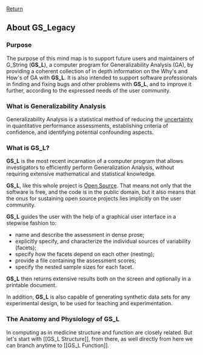 [Return](../../../)
## About GS_Legacy

### Purpose
The purpose of this mind map is to support future users and maintainers of G_String (**GS_L**), a computer program for Generalizability Analysis (GA), by providing a coherent collection of in depth information on the Why's and How's of GA with **GS_L**. It is also intended to support software professionals in finding and fixing bugs and other problems with **GS_L**, and to improve it further, according to the expressed needs of the user community.

### What is Generalizability Analysis
Generalizability Analysis is a statistical method of reducing the [uncertainty](Uncertainty.md) in quantitative performance assessments, establishing criteria of confidence, and identifying potential confounding aspects. 

### What is GS_L?
**GS_L** is the most recent incarnation of a computer program that allows investigators to efficiently perform Generalization Analysis, without requiring extensive mathematical and statistical knowledge. 

**GS_L**, like this whole project is [Open Source](Open_Source.md). That means not only that the software is free, and the code is in the public domain, but it also means that the onus for sustaining open source projects lies implicitly on the user community.

**GS_L** guides the user with the help of a graphical user interface in a stepwise fashion to:
- name and describe the assessment in dense prose;
- explicitly specify, and characterize the individual sources of variability (facets);
- specify how the facets depend on each other (nesting);
- provide a file containing the assessment scores;
- specify the nested sample sizes for each facet.

**GS_L** then returns extensive results both on the screen and optionally in a printable document.

In addition, **GS_L** is also capable of generating synthetic data sets for any experimental design, to be used for teaching and experimentation.

### The Anatomy and Physiology of GS_L

In computing as in medicine structure and function are closely related. But let's start with [[GS_L Structure]], from there, as well directly from here we can branch anytime to [[GS_L Function]].

